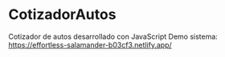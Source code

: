 # CotizadorAutos
Cotizador de autos desarrollado con JavaScript
Demo sistema: https://effortless-salamander-b03cf3.netlify.app/
